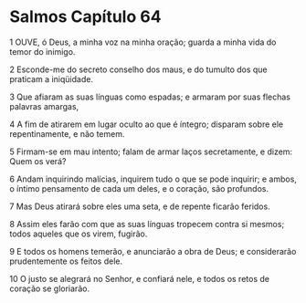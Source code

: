 # Salmos Capítulo 64

1	OUVE, ó Deus, a minha voz na minha oração; guarda a minha vida do temor do inimigo.

2	Esconde-me do secreto conselho dos maus, e do tumulto dos que praticam a iniqüidade.

3	Que afiaram as suas línguas como espadas; e armaram por suas flechas palavras amargas,

4	A fim de atirarem em lugar oculto ao que é íntegro; disparam sobre ele repentinamente, e não temem.

5	Firmam-se em mau intento; falam de armar laços secretamente, e dizem: Quem os verá?

6	Andam inquirindo malícias, inquirem tudo o que se pode inquirir; e ambos, o íntimo pensamento de cada um deles, e o coração, são profundos.

7	Mas Deus atirará sobre eles uma seta, e de repente ficarão feridos.

8	Assim eles farão com que as suas línguas tropecem contra si mesmos; todos aqueles que os virem, fugirão.

9	E todos os homens temerão, e anunciarão a obra de Deus; e considerarão prudentemente os feitos dele.

10	O justo se alegrará no Senhor, e confiará nele, e todos os retos de coração se gloriarão.

